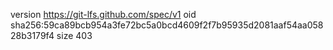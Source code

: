 version https://git-lfs.github.com/spec/v1
oid sha256:59ca89bcb954a3fe72bc5a0bcd4609f2f7b95935d2081aaf54aa05828b3179f4
size 403
